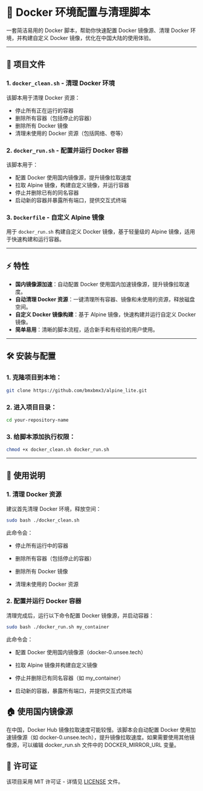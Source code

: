 # 🚀 Docker 环境配置与清理脚本

一套简洁易用的 Docker 脚本，帮助你快速配置 Docker 镜像源、清理 Docker 环境，并构建自定义 Docker 镜像，优化在中国大陆的使用体验。

---

## 📂 项目文件

### 1. `docker_clean.sh` - 清理 Docker 环境
该脚本用于清理 Docker 资源：

- 停止所有正在运行的容器
- 删除所有容器（包括停止的容器）
- 删除所有 Docker 镜像
- 清理未使用的 Docker 资源（包括网络、卷等）

### 2. `docker_run.sh` - 配置并运行 Docker 容器
该脚本用于：

- 配置 Docker 使用国内镜像源，提升镜像拉取速度
- 拉取 Alpine 镜像，构建自定义镜像，并运行容器
- 停止并删除已有的同名容器
- 启动新的容器并暴露所有端口，提供交互式终端

### 3. `Dockerfile` - 自定义 Alpine 镜像
用于 `docker_run.sh` 构建自定义 Docker 镜像，基于轻量级的 Alpine 镜像，适用于快速构建和运行容器。

---

## ⚡ 特性

- **国内镜像源加速**：自动配置 Docker 使用国内加速镜像源，提升镜像拉取速度。
- **自动清理 Docker 资源**：一键清理所有容器、镜像和未使用的资源，释放磁盘空间。
- **自定义 Docker 镜像构建**：基于 Alpine 镜像，快速构建并运行自定义 Docker 镜像。
- **简单易用**：清晰的脚本流程，适合新手和有经验的用户使用。

---

## 🛠️ 安装与配置

### 1. **克隆项目到本地**：

```bash
git clone https://github.com/bmxbmx3/alpine_lite.git
```

### 2. **进入项目目录**：

```bash
cd your-repository-name
```

### 3. **给脚本添加执行权限**：

```bash
chmod +x docker_clean.sh docker_run.sh
```

---

## 🚀 使用说明

### 1. 清理 Docker 资源

建议首先清理 Docker 环境，释放空间：

```bash
sudo bash ./docker_clean.sh
```

此命令会：

- 停止所有运行中的容器

- 删除所有容器（包括停止的容器）

- 删除所有 Docker 镜像

- 清理未使用的 Docker 资源

###  2. 配置并运行 Docker 容器
清理完成后，运行以下命令配置 Docker 镜像源，并启动容器：

```bash
sudo bash ./docker_run.sh my_container
```

此命令会：

- 配置 Docker 使用国内镜像源（docker-0.unsee.tech）

- 拉取 Alpine 镜像并构建自定义镜像

- 停止并删除已有同名容器（如 my_container）

- 启动新的容器，暴露所有端口，并提供交互式终端

## 🏠 使用国内镜像源
在中国，Docker Hub 镜像拉取速度可能较慢。该脚本会自动配置 Docker 使用加速镜像源（如 docker-0.unsee.tech），提升镜像拉取速度。如果需要使用其他镜像源，可以编辑 docker_run.sh 文件中的 DOCKER_MIRROR_URL 变量。

## 🔧 许可证
该项目采用 MIT 许可证 - 详情见 [LICENSE](https://github.com/bmxbmx3/alpine_lite/blob/main/LICENSE) 文件。
